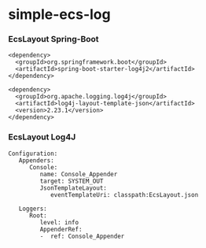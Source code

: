 # simple-ecs-log

### EcsLayout Spring-Boot

    <dependency>
      <groupId>org.springframework.boot</groupId>
      <artifactId>spring-boot-starter-log4j2</artifactId>
    </dependency>

    <dependency>
      <groupId>org.apache.logging.log4j</groupId>
      <artifactId>log4j-layout-template-json</artifactId>
      <version>2.23.1</version>
    </dependency>


### EcsLayout Log4J

    Configuration:
       Appenders:
          Console:
             name: Console_Appender
             target: SYSTEM_OUT
             JsonTemplateLayout:
                eventTemplateUri: classpath:EcsLayout.json

       Loggers:
          Root:
             level: info
             AppenderRef:
             -  ref: Console_Appender    